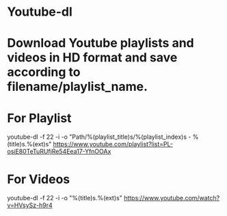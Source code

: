 # Youtube-dl

# Download Youtube playlists and videos in HD format and save according to filename/playlist_name.

# For Playlist
youtube-dl -f 22 -i -o "Path/%(playlist_title)s/%(playlist_index)s - %(title)s.%(ext)s" https://www.youtube.com/playlist?list=PL-osiE80TeTuRUfjRe54Eea17-YfnOOAx

# For Videos
youtube-dl -f 22 -i -o "%(title)s.%(ext)s" https://www.youtube.com/watch?v=HVsySz-h9r4
